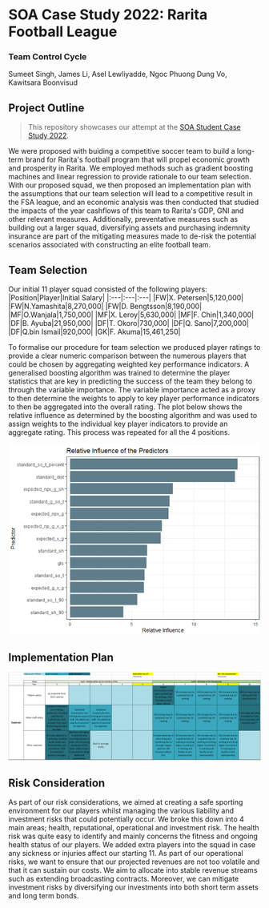 # SOA Case Study 2022: Rarita Football League

### Team Control Cycle
Sumeet Singh, James Li, Asel Lewliyadde, Ngoc Phuong Dung Vo, Kawitsara Boonvisud


## Project Outline
> This repository showcases our attempt at the [SOA Student Case Study 2022](https://www.soa.org/research/opportunities/2022-student-research-case-study-challenge).  

We were proposed with buiding a competitive soccer team to build a long-term brand for Rarita's football program that will propel economic growth and prosperity in Rarita. We employed methods such as gradient boosting machines and linear regression to provide rationale to our team selection. With our proposed squad, we then proposed an implementation plan with the assumptions that our team selection will lead to a competitive result in the FSA league, and an economic analysis was then conducted that studied the impacts of the year cashflows of this team to Rarita's GDP, GNI and other relevant measures. Additionally, preventative measures such as building out a larger squad, diversifying assets and purchasing indemnity insurance are part of the mitigating measures made to de-risk the potential scenarios associated with constructing an elite football team. 

## Team Selection
Our initial 11 player squad consisted of the following players:
|Position|Player|Initial Salary|
|:---|:---|:---|
|FW|X. Petersen|5,120,000|
|FW|N.Yamashita|8,270,000|
|FW|D. Bengtsson|8,190,000|
|MF|O.Wanjala|1,750,000|
|MF|X. Leroy|5,630,000|
|MF|F. Chin|1,340,000|
|DF|B. Ayuba|21,950,000|
|DF|T. Okoro|730,000|
|DF|Q. Sano|7,200,000|
|DF|Q.bin Ismail|920,000|
|GK|F. Akuma|15,461,250|

To formalise our procedure for team selection we produced player ratings to provide a clear numeric comparison between the numerous players that could be chosen by aggregating weighted key performance indicators. A generalised boosting algorithm was trained to determine the player statistics that are key in predicting the success of the team they belong to through the variable importance. The variable importance  acted as a proxy to then determine the weights to apply to key player performance indicators to then be aggregated into the overall rating. The plot below shows the relative influence as determined by the boosting algorithm and was used to assign weights to the individual key player indicators to provide an aggregate rating. This process was repeated for all the 4 positions.

![Figure 1](Shooting%20Rel%20Influence.png)

## Implementation Plan

![Figure 2](Proposed%20Expenses.png)


## Risk Consideration

As part of our risk considerations, we aimed at creating a safe sporting environment for our players whilst managing the various liability and investment risks that could potentially occur. We broke this down into 4 main areas; health, reputational, operational and investment risk. The health risk was quite easy to identify and mainly concerns the fitness and ongoing health status of our players. We added extra players into the squad in case any sickness or injuries affect our starting 11. As part of our operational risks, we want to ensure that our projected revenues are not too volatile and that it can sustain our costs. We aim to allocate into stable revenue streams such as extending broadcasting contracts. Moreover, we can mitigate investment risks by diversifying our investments into both short term assets and long term bonds.
